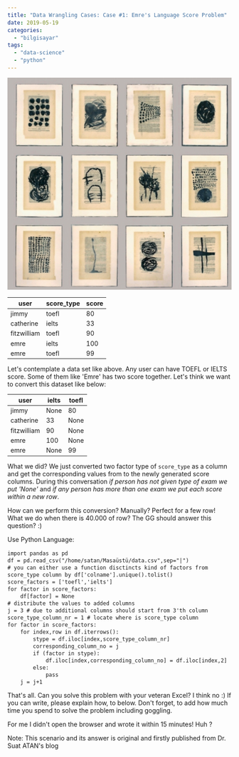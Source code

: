 ```yaml
---
title: "Data Wrangling Cases: Case #1: Emre's Language Score Problem"
date: 2019-05-19
categories: 
  - "bilgisayar"
tags: 
  - "data-science"
  - "python"
---
```


![](/images/ekran-gc3b6rc3bcntc3bcsc3bc-2019-05-19-15-55-15.png)

| user | score\_type | score |
| --- | --- | --- |
| jimmy | toefl | 80 |
| catherine | ielts | 33 |
| fitzwilliam | toefl | 90 |
| emre | ielts | 100 |
| emre | toefl | 99 |

Let's contemplate a data set like above. Any user can have TOEFL or IELTS score. Some of them like 'Emre' has two score together. Let's think we want to convert this dataset like below:

| user | ielts | toefl |
| --- | --- | --- |
| jimmy | None | 80 |
| catherine | 33 | None |
| fitzwilliam | 90 | None |
| emre | 100 | None |
| emre | None | 99 |

What we did? We just converted two factor type of `score_type` as a column and get the corresponding values from to the newly generated score columns. During this conversation _if person has not given type of exam we put 'None'_ and _if any person has more than one exam we put each score within a new row_.

How can we perform this conversion? Manually? Perfect for a few row! What we do when there is 40.000 of row? The GG should answer this question? :)

Use Python Language:

```
import pandas as pd
df = pd.read_csv("/home/satan/Masaüstü/data.csv",sep="|")
# you can either use a function disctincts kind of factors from score_type column by df['colname'].unique().tolist()
score_factors = ['toefl','ielts']
for factor in score_factors:
    df[factor] = None
# distribute the values to added columns
j = 3 # due to additional columns should start from 3'th column
score_type_column_nr = 1 # locate where is score_type column
for factor in score_factors:
    for index,row in df.iterrows():
        stype = df.iloc[index,score_type_column_nr]
        corresponding_column_no = j
        if (factor in stype):
            df.iloc[index,corresponding_column_no] = df.iloc[index,2]
        else:
            pass
    j = j+1 

```

That's all. Can you solve this problem with your veteran Excel? I think no :) If you can write, please explain how, to below. Don't forget, to add how much time you spend to solve the problem including goggling.

For me I didn't open the browser and wrote it within 15 minutes! Huh ?

Note: This scenario and its answer is original and firstly published from Dr. Suat ATAN's blog
